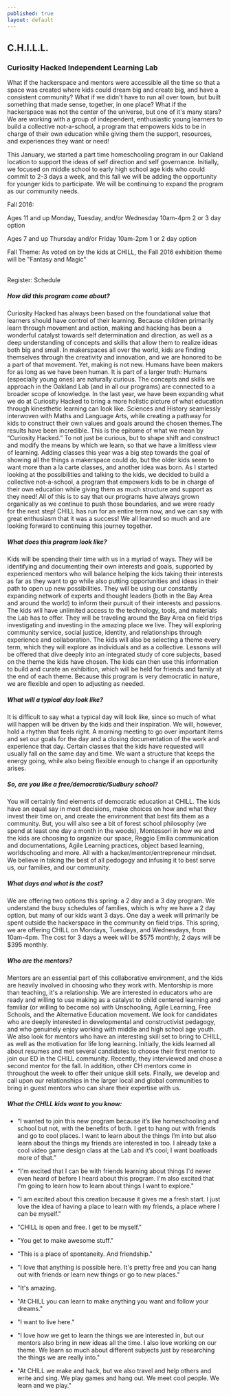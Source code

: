 ```yaml
---
published: true
layout: default
---
```

## C.H.I.L.L.

### Curiosity Hacked Independent Learning Lab

What if the hackerspace and mentors were accessible all the time so that a space was created where kids could dream big and create big, and have a consistent community? What if we didn't have to run all over town, but built something that made sense, together, in one place? What if the hackerspace was not the center of the universe, but one of it's many stars? We are working with a group of independent, enthusiastic young learners to build a collective not-a-school, a program that empowers kids to be in charge of their own education while giving them the support, resources, and experiences they want or need!

This January, we started a part time homeschooling program in our Oakland location to support the ideas of self direction and self governance. Initially, we focused on middle school to early high school age kids who could commit to 2-3 days a week, and this fall we will be adding the opportunity for younger kids to participate. We will be continuing to expand the program as our community needs.

Fall 2016:

Ages 11 and up
Monday, Tuesday, and/or Wednesday 10am-4pm
2 or 3 day option

Ages 7 and up
Thursday and/or Friday 10am-2pm
1 or 2 day option

Fall Theme: As voted on by the kids at CHILL, the Fall 2016 exhibition theme will be "Fantasy and Magic"

<br><span class="date" style="display: inline;">Register: </span><span class='buttonsmall ltblue' onClick="window.location.assign('/classes.html');">Schedule</span>



##### How did this program come about?
Curiosity Hacked has always been based on the foundational value that learners should have control of their learning. Because children primarily learn through movement and action, making and hacking has been a wonderful catalyst towards self determination and direction, as well as a deep understanding of concepts and skills that allow them to realize ideas both big and small.
In makerspaces all over the world, kids are finding themselves through the creativity and innovation, and we are honored to be a part of that movement.
Yet, making is not new. Humans have been makers for as long as we have been human. It is part of a larger truth: Humans (especially young ones) are naturally curious. The concepts and skills we approach in the Oakland Lab (and in all our programs) are connected to a broader scope of knowledge. In the last year, we have been expanding what we do at Curiosity Hacked to bring a more holistic picture of what education through kinesthetic learning can look like. Sciences and History seamlessly interwoven with Maths and Language Arts, while creating a pathway for kids to construct their own values and goals around the chosen themes.The results have been incredible. This is the epitome of what we mean by “Curiosity Hacked.” To not just be curious, but to shape shift and construct and modify the means by which we learn, so that we have a limitless view of learning.
Adding classes this year was a big step towards the goal of showing all the things a makerspace could do, but the older kids seem to want more than a la carte classes, and another idea was born. As I started looking at the possibilities and talking to the kids, we decided to build a collective not-a-school, a program that empowers kids to be in charge of their own education while giving them as much structure and support as they need! All of this is to say that our programs have always grown organically as we continue to push those boundaries, and we were ready for the next step! CHILL has run for an entire term now, and we can say with great enthusiasm that it was a success! We all learned so much and are looking forward to continuing this journey together.


##### What does this program look like?
Kids will be spending their time with us in a myriad of ways. They will be identifying and documenting their own interests and goals, supported by experienced mentors who will balance helping the kids taking their interests as far as they want to go while also putting opportunities and ideas in their path to open up new possibilities. They will be using our constantly expanding network of experts and thought leaders (both in the Bay Area and around the world) to inform their pursuit of their interests and passions. The kids will have unlimited access to the technology, tools, and materials the Lab has to offer. They will be traveling around the Bay Area on field trips investigating and investing in the amazing place we live. They will exploring community service, social justice, identity, and relationships through experience and collaboration.
The kids will also be selecting a theme every term, which they will explore as individuals and as a collective. Lessons will be offered that dive deeply into an integrated study of core subjects, based on the theme the kids have chosen. The kids can then use this information to build and curate an exhibition, which will be held for friends and family at the end of each theme. Because this program is very democratic in nature, we are flexible and open to adjusting as needed.

##### What will a typical day look like?
It is difficult to say what a typical day will look like, since so much of what will happen will be driven by the kids and their inspiration. We will, however, hold a rhythm that feels right. A morning meeting to go over important items and set our goals for the day and a closing documentation of the work and experience that day. Certain classes that the kids have requested will usually fall on the same day and time. We want a structure that keeps the energy going, while also being flexible enough to change if an opportunity arises.

##### So, are you like a free/democratic/Sudbury school?
You will certainly find elements of democratic education at CHILL. The kids have an equal say in most decisions, make choices on how and what they invest their time on, and create the environment that best fits them as a community. But, you will also see a bit of forest school philosophy (we spend at least one day a month in the woods), Montessori in how we and the kids are choosing to organize our space, Reggio Emilia communication and documentations, Agile Learning practices,  object based learning, worldschooling and more. All with a hacker/mentor/entrepreneur mindset. We believe in taking the best of all pedogogy and infusing it to best serve us, our families, and our community.

##### What days and what is the cost?
We are offering two options this spring: a 2 day and a 3 day program. We understand the busy schedules of families, which is why we have a 2 day option, but many of our kids want 3 days. One day a week will primarily be spent outside the hackerspace in the community on field trips. This spring, we are offering CHILL on Mondays, Tuesdays, and Wednesdays, from 10am-4pm. The cost for 3 days a week will be $575 monthly, 2 days will be $395 monthly.


##### Who are the mentors?
Mentors are an essential part of this collaborative environment, and the kids are heavily involved in choosing who they work with. Mentorship is more than teaching, it's a relationship. We are interested in educators who are ready and willing to use making as a catalyst to child centered learning and familiar (or willing to become so) with Unschooling, Agile Learning, Free Schools, and the Alternative Education movement. We look for candidates who are deeply interested in developmental and constructivist pedagogy, and who genuinely enjoy working with middle and high school age youth. We also look for mentors who have an interesting skill set to bring to CHILL, as well as the motivation for life long learning. Initially, the kids learned all about resumes and met several candidates to choose their first mentor to join our ED in the CHILL community. Recently, they interviewed and chose a second mentor for the fall. In addition, other CH mentors come in throughout the week to offer their unique skill sets. Finally, we develop and call upon our relationships in the larger local and global communities to bring in guest mentors who can share their expertise with us.

##### What the CHILL kids want to you know:

* “I wanted to join this new program because it’s like homeschooling and school but not, with the benefits of both. I get to hang out with friends and go to cool places. I want to learn about the things I’m into but also learn about the things my friends are interested in too. I already take a cool video game design class at the Lab and it’s cool; I want boatloads more of that.” 

* “I'm excited that I can be with friends learning about things I'd never even heard of before I heard about this program. I'm also excited that I'm going to learn how to learn about things I want to explore."  

* "I am excited about this creation because it gives me a fresh start. I just love the idea of having a place to learn with my friends, a place where I can be myself."     

* "CHILL is open and free. I get to be myself." 

* "You get to make awesome stuff." 

* "This is a place of spontaneity. And friendship." 

* "I love that anything is possible here. It's pretty free and you can hang out with friends or learn new things or  go to new places." 

* "It's amazing. 

* "At CHILL you can learn to make anything you want and follow your dreams." 

* "I want to live here." 

* "I love how we get to learn the things we are interested in, but our mentors also bring in new ideas all the time. I also love working on our theme. We learn so much about different subjects just by researching the things we are really into." 

* "At CHILL we make and hack, but we also travel and help others and write and sing. We play games and hang out. We meet cool people. We learn and we play." 
